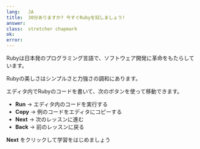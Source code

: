 ```yaml
---
lang:   JA
title:  30分ありますか? 今すぐRubyを試しましょう!
answer:
class:  stretcher chapmark
ok:
error:
---
```


Rubyは日本発のプログラミング言語で、ソフトウェア開発に革命をもたらしています。

Rubyの美しさはシンプルさと力強さの調和にあります。

エディタ内でRubyのコードを書いて、次のボタンを使って移動できます。

- __Run__ &rarr; エディタ内のコードを実行する
- __Copy__ &rarr; 例のコードをエディタにコピーする
- __Next__ &rarr; 次のレッスンに進む
- __Back__ &rarr; 前のレッスンに戻る

<div class="foxes"><strong>Next</strong> をクリックして学習をはじめましょう</div>
